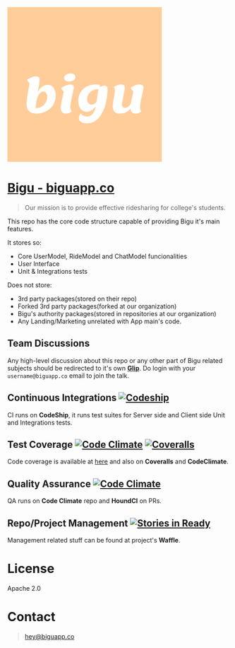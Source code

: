 ![Bigu](
https://raw.githubusercontent.com/bigu21/bigu/develop/public/img/app/bigu-logo.png?token=AAS8bhICtRSVhuXPKahRQFrJA-eSU5qhks5Vmot_wA%3D%3D
) 

# [Bigu - biguapp.co]( http://biguapp.co )


> Our mission is to provide effective ridesharing for college's students.

This repo has the core code structure capable of providing Bigu it's main features. 

It stores so:
  * Core UserModel, RideModel and ChatModel funcionalities
  * User Interface 
  * Unit & Integrations tests

Does not store:
  * 3rd party packages(stored on their repo)
  * Forked 3rd party packages(forked at our organization)
  * Bigu's authority packages(stored in repositories at our organization)
  * Any Landing/Marketing unrelated with App main's code.

## Team Discussions

Any high-level discussion about this repo or any other part of Bigu related subjects should be
redirected to it's own **[Glip](http://glip.com)**. Do login with your `username@biguapp.co` email to join the talk.

## Continuous Integrations [![Codeship](https://img.shields.io/codeship/2c1596a0-af3d-0132-bcf3-2a23891ee2d0.svg)]()

CI runs on **CodeShip**, it runs test suites for Server side and Client side Unit and Integrations tests.

## Test Coverage [![Code Climate](https://img.shields.io/codeclimate/coverage/github/bigu21/bigu.svg)]() [![Coveralls](https://img.shields.io/coveralls/bigu21/bigu.svg)]()

Code coverage is available at [here](http://app.biguapp.co/coverage) and also on **Coveralls** and **CodeClimate**.

## Quality Assurance [![Code Climate](https://img.shields.io/codeclimate/github/bigu21/bigu.svg)]()

QA runs on **Code Climate** repo and **HoundCI** on PRs.

## Repo/Project Management [![Stories in Ready](https://badge.waffle.io/bigu21/bigu.svg?label=ready&title=Ready)](http://waffle.io/bigu21/bigu)

Management related stuff can be found at project's **Waffle**.

# License

Apache 2.0

# Contact

> hey@biguapp.co
